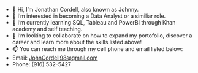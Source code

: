 - 👋 Hi, I’m Jonathan Cordell, also known as Johnny.
- 👀 I’m interested in becoming a Data Analyst or a similiar role.
- 🌱 I’m currently learning SQL, Tableau and PowerBI through Khan academy and self teaching.
- 💞️ I’m looking to collaborate on how to expand my portofolio, discover a career and learn more about the skills listed above! 
- 📫 You can reach me through my cell phone and email listed below:
- Email: JohnCordell98@gmail.com 
- Phone: (916) 532-5427 

<!---
JohnnyCordell/JohnnyCordell is a ✨ special ✨ repository because its `README.md` (this file) appears on your GitHub profile.
You can click the Preview link to take a look at your changes.
--->
